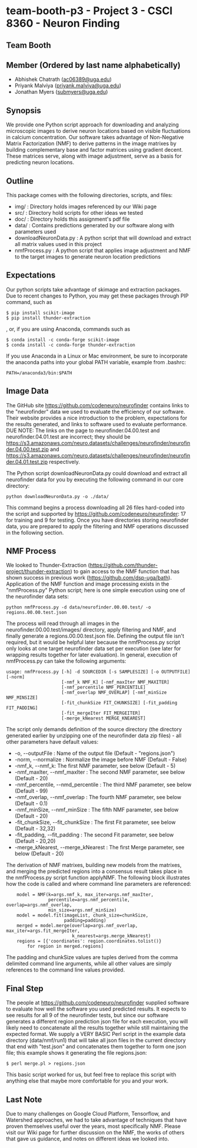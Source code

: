 # team-booth-p3 - Project 3 - CSCI 8360 - Neuron Finding
## Team Booth

## Member (Ordered by last name alphabetically)
* Abhishek Chatrath (ac06389@uga.edu)
* Priyank Malviya (priyank.malviya@uga.edu)
* Jonathan Myers (submyers@uga.edu)

## Synopsis

We provide one Python script approach for downloading and analyzing microscopic images to derive neuron locations based on visible fluctuations in calcium concentration. Our software takes advantage of Non-Negative Matrix Factorization (NMF) to derive patterns in the image matrixes by building complementary base and factor matrices using gradient decent. These matrices serve, along with image adjustment, serve as a basis for predicting neuron locations.

## Outline

This package comes with the following directories, scripts, and files:

* img/ : Directory holds images referenced by our Wiki page
* src/ : Directory hold scripts for other ideas we tested
* doc/ : Directory holds this assignment's pdf file
* data/ : Contains predictions generated by our software along with parameters used
* downloadNeuronData.py : A python script that will download and extract all matrix values used in this project
* nmfProcess.py : A python script that applies image adjustment and NMF to the target images to generate neuron location predictions

## Expectations

Our python scripts take advantage of skimage and extraction packages. Due to recent changes to Python, you may get these packages through PIP command, such as 

```
$ pip install scikit-image
$ pip install thunder-extraction
```

, or, if you are using Anaconda, commands such as

```
$ conda install -c conda-forge scikit-image
$ conda install -c conda-forge thunder-extraction
```

If you use Anaconda in a Linux or Mac environment, be sure to incorporate the anaconda paths into your global PATH variable, example from .bashrc:

```
PATH=/anaconda3/bin:$PATH
```

## Image Data

The GitHub site https://github.com/codeneuro/neurofinder contains links to the "neurofinder" data we used to evaluate the efficiency of our software. Their website provides a nice introduction to the problem, expectations for the results generated, and links to software used to evaluate performance. DUE NOTE: The links on the page to neurofinder.04.00.test and neurofinder.04.01.test are incorrect; they should be https://s3.amazonaws.com/neuro.datasets/challenges/neurofinder/neurofinder.04.00.test.zip and https://s3.amazonaws.com/neuro.datasets/challenges/neurofinder/neurofinder.04.01.test.zip respectively.

The Python script downloadNeuronData.py could download and extract all neurofinder data for you by executing the following command in our core directory:

```
python downloadNeuronData.py -o ./data/
```

This command begins a process downloading all 26 files hard-coded into the script and supported by https://github.com/codeneuro/neurofinder: 17 for training and 9 for testing. Once you have directories storing neurofinder data, you are prepared to apply the filtering and NMF operations discussed in the following section.

## NMF Process

We looked to Thunder-Extraction (https://github.com/thunder-project/thunder-extraction) to gain access to the NMF function that has shown success in previous work (https://github.com/dsp-uga/bath). Application of the NMF function and image processing exists in the "nmfProcess.py" Python script; here is one simple execution using one of the neurofinder data sets:


```
python nmfProcess.py -d data/neurofinder.00.00.test/ -o regions.00.00.test.json
```


The process will read through all images in the neurofinder.00.00.test/images/ directory, apply filtering and NMF, and finally generate a regions.00.00.test.json file. Defining the output file isn't required, but it would be helpful later because the nmfProcess.py script only looks at one target neurofinder data set per execution (see later for wrapping results together for later evaluation). In general, execution of nmfProcess.py can take the following arguments:

```
usage: nmfProcess.py [-h] -d SOURCEDIR [-s SAMPLESIZE] [-o OUTPUTFILE] [-norm]
                     [-nmf_k NMF_K] [-nmf_maxIter NMF_MAXITER]
                     [-nmf_percentile NMF_PERCENTILE]
                     [-nmf_overlap NMF_OVERLAP] [-nmf_minSize NMF_MINSIZE]
                     [-fit_chunkSize FIT_CHUNKSIZE] [-fit_padding FIT_PADDING]
                     [-fit_mergeIter FIT_MERGEITER]
                     [-merge_kNearest MERGE_KNEAREST]
```


The script only demands definition of the source directory (the directory generated earlier by unzipping one of the neurofinder data zip files) - all other parameters have default values:


* -o, --outputFile : Name of the output file (Default - "regions.json")
* -norm, --normalize : Normalize the image before NMF (Default - False)
* -nmf_k, --nmf_k: The first NMF parameter, see below (Default - 5)
* -nmf_maxIter, --nmf_maxIter : The second NMF parameter, see below (Default - 20)
* -nmf_percentile, --nmd_percentile : The third NMF parameter, see below (Default - 99)
* -nmf_overlap, --nmf_overlap : The fourth NMF parameter, see below (Default - 0.1)
* -nmf_minSize, --nmf_minSize : The fifth NMF parameter, see below (Default - 20)
* -fit_chunkSize, --fit_chunkSize : The first Fit parameter, see below (Default - 32,32)
* -fit_padding, --fit_padding : The second Fit parameter, see below (Default - 20,20)
* -merge_kNearest, --merge_kNearest : The first Merge parameter, see below (Default - 20)


The derivation of NMF matrixes, building new models from the matrixes, and merging the predicted regions into a consensus result takes place in the nmfProcess.py script function applyNMF. The following block illustrates how the code is called and where command line parameters are referenced:


```
    model = NMF(k=args.nmf_k, max_iter=args.nmf_maxIter,
                percentile=args.nmf_percentile, overlap=args.nmf_overlap,
                min_size=args.nmf_minSize)
    model = model.fit(imageList, chunk_size=chunkSize,
                      padding=padding)
    merged = model.merge(overlap=args.nmf_overlap, max_iter=args.fit_mergeIter,
                         k_nearest=args.merge_kNearest)
    regions = [{'coordinates': region.coordinates.tolist()}
        for region in merged.regions]
```


The padding and chunkSize values are tuples derived from the comma delimited command line arguments, while all other values are simply references to the command line values provided.

## Final Step

The people at https://github.com/codeneuro/neurofinder supplied software to evaluate how well the software you used predicted results. It expects to see results for all 9 of the neurofinder tests, but since our software generates a different region prediction json file for each execution, you will likely need to concatenate all the results together while still maintaining the expected format. We supply a VERY BASIC Perl script in the example data directory (data/nmf/run1) that will take all json files in the current directory that end with "test.json" and concatenates them together to form one json file; this example shows it generating the file regions.json:


```
$ perl merge.pl > regions.json
```


This basic script worked for us, but feel free to replace this script with anything else that maybe more comfortable for you and your work.

## Last Note

Due to many challenges on Google Cloud Platform, Tensorflow, and Watershed approaches, we had to take advantage of techniques that have proven themselves useful over the years, most specifically NMF. Please visit our Wiki page for further discussion on the NMF, the works of others that gave us guidance, and notes on different ideas we looked into.

 


